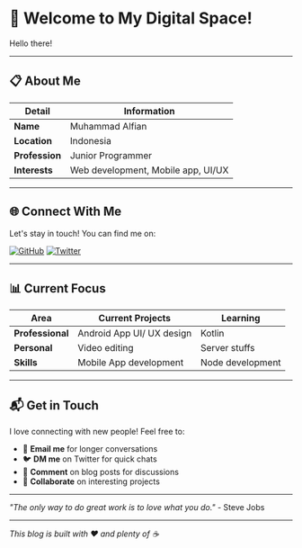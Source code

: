 # 🌟 Welcome to My Digital Space!

Hello there! 

---

## 📋 About Me

| **Detail** | **Information** |
|------------|-----------------|
| **Name** | Muhammad Alfian |
| **Location** | Indonesia |
| **Profession** | Junior Programmer |
| **Interests** | Web development, Mobile app, UI/UX |

---

## 🌐 Connect With Me

Let's stay in touch! You can find me on:

[![GitHub](https://img.shields.io/badge/GitHub-000000?style=for-the-badge&logo=github)](https://github.com/alfianapp)
[![Twitter](https://img.shields.io/badge/Twitter-1DA1F2?style=for-the-badge&logo=twitter)](https://twitter.com/alfian_app)

---

## 📊 Current Focus

| **Area** | **Current Projects** | **Learning** |
|----------|---------------------|--------------|
| **Professional** | Android App UI/ UX design | Kotlin |
| **Personal** | Video editing | Server stuffs |
| **Skills** | Mobile App development | Node development |

---

## 📬 Get in Touch

I love connecting with new people! Feel free to:
- 📧 **Email me** for longer conversations
- 🐦 **DM me** on Twitter for quick chats
- 💬 **Comment** on blog posts for discussions
- 🤝 **Collaborate** on interesting projects

---

*"The only way to do great work is to love what you do."* - Steve Jobs

---

*This blog is built with ❤️ and plenty of ☕*
